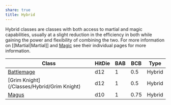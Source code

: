 ```yaml
---
share: true
title: Hybrid
---
```



Hybrid classes are classes with both access to martial and magic capabilities, usually at a slight reduction in the efficiency in both while gaining the power and flexibility of combining the two. For more information on [[Martial|Martial]] and [Magic](docs/Classes/Magic/Magic) see their individual pages for more information.

| Class                                      | HitDie | BAB | BCB  | Type   |
| ------------------------------------------ | ------ | --- | ---- | ------ |
| [Battlemage](/Classes/Hybrid/Battlemage)   | d12    | 1   | 0.5  | Hybrid |
| [Grim Knight](/Classes/Hybrid/Grim Knight) | d12    | 1   | 0.5  | Hybrid |
| [Magus](/Classes/Hybrid/Magus)             | d10    | 1   | 0.75 | Hybrid |

